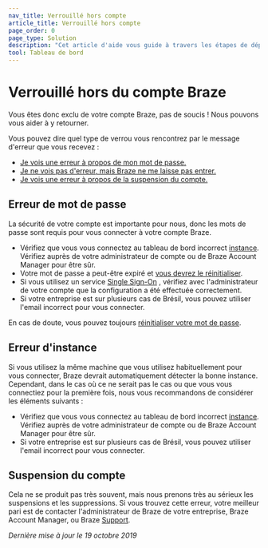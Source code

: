 ```yaml
---
nav_title: Verrouillé hors compte
article_title: Verrouillé hors compte
page_order: 0
page_type: Solution
description: "Cet article d'aide vous guide à travers les étapes de dépannage si vous avez été bloqué sur votre compte Braze."
tool: Tableau de bord
---
```


# Verrouillé hors du compte Braze

Vous êtes donc exclu de votre compte Braze, pas de soucis ! Nous pouvons vous aider à y retourner.

Vous pouvez dire quel type de verrou vous rencontrez par le message d'erreur que vous recevez :

- [Je vois une erreur à propos de mon mot de passe.](#password-error)
- [Je ne vois pas d'erreur, mais Braze ne me laisse pas entrer.](#instance-error)
- [Je vois une erreur à propos de la suspension du compte.](#account-suspension)

## Erreur de mot de passe

La sécurité de votre compte est importante pour nous, donc les mots de passe sont requis pour vous connecter à votre compte Braze.

- Vérifiez que vous vous connectez au tableau de bord incorrect [instance][1]. Vérifiez auprès de votre administrateur de compte ou de Braze Account Manager pour être sûr.
- Votre mot de passe a peut-être expiré et [vous devrez le réinitialiser][2].
- Si vous utilisez un service [Single Sign-On][3] , vérifiez avec l'administrateur de votre compte que la configuration a été effectuée correctement.
- Si votre entreprise est sur plusieurs cas de Brésil, vous pouvez utiliser l'email incorrect pour vous connecter.

En cas de doute, vous pouvez toujours [réinitialiser votre mot de passe][2].

## Erreur d'instance

Si vous utilisez la même machine que vous utilisez habituellement pour vous connecter, Braze devrait automatiquement détecter la bonne instance. Cependant, dans le cas où ce ne serait pas le cas ou que vous vous connectiez pour la première fois, nous vous recommandons de considérer les éléments suivants :

- Vérifiez que vous vous connectez au tableau de bord incorrect [instance][1]. Vérifiez auprès de votre administrateur de compte ou de Braze Account Manager pour être sûr.
- Si votre entreprise est sur plusieurs cas de Brésil, vous pouvez utiliser l'email incorrect pour vous connecter.

## Suspension du compte

Cela ne se produit pas très souvent, mais nous prenons très au sérieux les suspensions et les suppressions. Si vous trouvez cette erreur, votre meilleur pari est de contacter l'administrateur de Braze de votre entreprise, Braze Account Manager, ou Braze [Support][support].

_Dernière mise à jour le 19 octobre 2019_

[support]: {{site.baseurl}}/support_contact/
[1]: {{site.baseurl}}/user_guide/administrative/access_braze/braze_instances/#braze-instances
[2]: {{site.baseurl}}/user_guide/administrative/logging_in_and_security/resetting_your_password/
[2]: {{site.baseurl}}/user_guide/administrative/logging_in_and_security/resetting_your_password/
[3]: {{site.baseurl}}/user_guide/administrative/logging_in_and_security/single_sign_on/	
